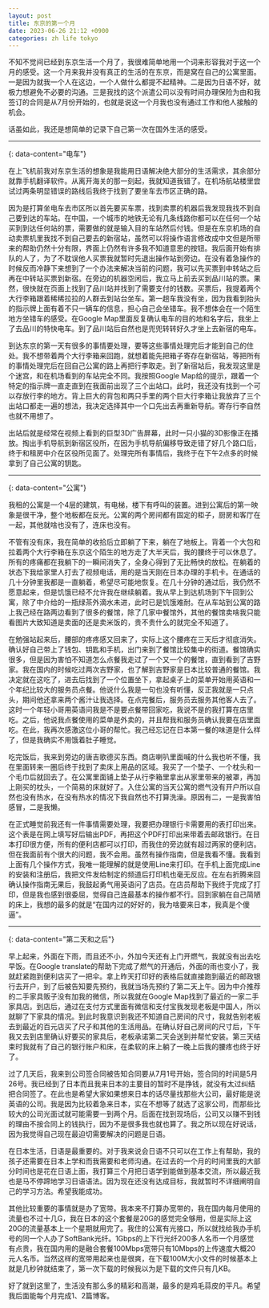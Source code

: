 ```yaml
---
layout: post
title: 东京的第一个月
date: 2023-06-26 21:12 +0900
categories: zh life tokyo
---
```

不知不觉间已经到东京生活一个月了，我很难简单地用一个词来形容我对于这一个月的感受。这一个月来我并没有真正的生活的在东京，而是窝在自己的公寓里面。一是因为就我一个人在这边，一个人做什么都提不起精神。二是因为日语不好，就极力想避免不必要的沟通。三是我找的这个派遣公司以没有时间办理保险为由和我签订的合同是从7月份开始的，也就是说这一个月我也没有通过工作和他人接触的机会。

话虽如此，我还是想简单的记录下自己第一次在国外生活的感受。

---  
{: data-content="电车"}

在上飞机前我对东京生活的想象是我能用日语解决绝大部分的生活需求，其余部分就靠手机翻译软件。从离开海关的那一刻起，我就知道我错了。在机场航站楼里尝试过两条明显错误的路线后我终于找到了要坐车去市区正确的路。

因为是打算坐电车去市区所以首先要买车票，找到卖票的机器后我发现我找不到自己要到达的车站。在中国，一个城市的地铁无论有几条线路你都可以在任何一个站买到到达任何站的票，需要做的就是输入目的车站然后付钱。但是在东京机场的自动卖票机里我找不到自己要去的新宿站，虽然可以将操作语言修改成中文但是所带来的帮助仍然十分有限，界面上仍然有许多我不知道意思的按钮。我后面开始有排队的人了，为了不耽误他人买票我就暂时先退出操作站到旁边。在没有着急操作的时候反而冷静下来想到了一个办法来解决当前的问题，我可以先买票到中转站之后再在中转站买票到新宿。在旁边的机器空闲后，我立马上前去买到品川站的票。果然，很快就在页面上找到了品川站并找到了需要支付的钱数。买票后，我提着两个大行李箱跟着稀稀拉拉的人群去到站台坐车。第一趟车我没有坐，因为我看到抬头的指示牌上面有着不只一辆车的信息，担心自己会坐错车。我不想体会在一个陌生地方坐错车的感受。在Google Map里面反复确认电车的目的地和名字后，我坐上了去品川的特快电车。到了品川站后自然也是兜兜转转好久才坐上去新宿的电车。

到达东京的第一天有很多的事情要处理，要等这些事情处理完后才能到自己的住处。我不想带着两个大行李箱来回跑，就想着能先把箱子寄存在新宿站，等把所有的事情处理完后在回自己公寓的路上再把行李取走。到了新宿站后，我发现这里是个迷宫，和在机场看到的车站完全不同。我按照Google Map给的提示，跟着一个特定的指示牌一直走直到在我面前出现了三个出站口。此时，我还没有找到一个可以存放行李的地方。背上巨大的背包和两只手里的两个巨大行李箱让我放弃了三个出站口都走一遍的想法，我决定选择其中一个口先出去再重新导航。寄存行李自然也就不用想了。

出站后就是经常在视频上看到的巨型3D广告屏幕，此时一只小猫的3D影像正在播放。掏出手机导航到新宿区役所，在因为手机导航偏移导致走错了好几个路口后，终于和租房中介在区役所见面了。处理完所有事情后，我终于在下午2点多的时候拿到了自己公寓的钥匙。

---  
{: data-content="公寓"}

我租的公寓是一个4层的建筑，有电梯，楼下有呼叫的装置。进到公寓后的第一映象是很干净，整个地板都在反光。公寓的两个房间都有固定的柜子，厨房和客厅在一起，其他就啥也没有了，连床也没有。

不管有没有床，我在简单的收拾后立即躺了下来，躺在了地板上。背着一个大包和拉着两个大行李箱在东京这个陌生的地方走了大半天后，我的腰终于可以休息了。所有的疼痛都在我躺下的一瞬间消失了，全身心得到了无比畅快的放松。在躺着的状态下我给家里人打去了视频电话，用的是当天刚在日本办理的手机卡。在通话的几十分钟里我都是一直躺着，希望尽可能地恢复。在几十分钟的通过后，我仍然不愿意起来，但是饥饿已经不允许我在继续躺着。我从早上到达机场到下午回到公寓，除了中介给的一瓶绿茶外滴水未进，此时已是饥饿难耐。在从车站到公寓的路上我己经在路两边看到了很多的餐馆，除了几家中餐馆外，其他的餐馆卖啥我只能看图片大致知道是卖面的还是卖米饭的，贵不贵什么的就完全不知道了。

在勉强站起来后，腰部的疼疼感又回来了，实际上这个腰疼在三天后才彻底消失。确认好自己带上了钱包、钥匙和手机，出门来到了餐馆比较集中的街道。餐馆确实很多，但是因为害怕不知道怎么点餐我走过了一个又一个的餐馆，直到看到了吉野家。我在国内的时候吃过两次吉野家，也了解到吉野家是日本比较普通的餐馆。我决定就在这吃了，进去后找到了一个位置坐下，拿起桌子上的菜单开始用英语和一个年纪比较大的服务员点餐。他说什么我是一句也没有听懂，反正我就是一只点头，期间他还拿来两个酱汁让我选择。在点完餐后，服务员去服务其他客人去了。这时一个年轻小哥用英语问我是不是要点餐带回家吃，我说不是的我打算在店里吃。之后，他说我点餐使用的菜单是外卖的，并且帮我和服务员确认我要在店里面吃。在此，我再次感激这位小哥的帮忙。我己经忘记在日本第一餐的味道是什么样了，但是我确实不用饿着肚子睡觉。

吃完饭后，我来到旁边的唐吉歌德买东西。商店喇叭里面喊的什么我也听不懂，我在里面转来一圈后终于找到了卖床上用品的区域。我买了一个垫子、一个枕头和一个毛巾后就回去了。在公寓里面铺上垫子从行李箱里拿出从家里带来的被罩，再加上刚买的枕头，一个简易的床就好了。入住公寓的当天公寓的燃气没有开户所以自然也没有热水，在没有热水的情况下我自然也不打算洗澡。原因有二，一是我害怕感冒，二是我懒。

在正式睡觉前我还有一件事情需要处理，我要把办理银行卡需要用的表打印出来。这个表是在网上填写好后输出PDF，再把这个PDF打印出来带着去邮政银行。在日本打印很方便，所有的便利店都可以打印，而我住的旁边就有超过两家的便利店。但在我面前有个很大的问题，我不会用。虽然有操作指南，但是我看不懂。我看到上面有几个操作方式，我唯一能理解的就是使用Line来打印。在手机上面完成Line的安装和注册后，我把文件发给制定的频道后打印机也毫无反应。在左右折腾来回确认操作指南无果后，我鼓起勇气用英语问了店员。在店员帮助下我终于完成了打印，但是我也感到很委屈，觉得自己连最基本的操作都不行。回到家躺在自己简陋的床上，我想的最多的就是“在国内过的好好的，我为啥要来日本，我真是个傻逼”。

---  
{: data-content="第二天和之后"}

早上起来，外面在下雨，而且还不小，外加今天还有上门开燃气，我就没有出去吃早饭。在Google translate的帮助下完成了燃气的开通后，外面的雨也变小了，我就赶紧跑到便利店买了一把伞。拿上昨天打印好的表格后就直接跑到最近的邮政银行去开户，到了后被告知要先预约，我就当场先预约了第二天上午。因为中介推荐的二手家具贩子没有加我的微信，所以我就在Google Map找到了最近的一家二手家具店。到店后，通过在支付方式里面有微信和支付宝我发现老板是中国人，所以就聊了下家具的情况。到此时我意识到我还不知道自己房间的尺寸，我就告别老板去到最近的百元店买了尺子和其他的生活用品。在确认好自己房间的尺寸后，下午我又去到店里确认好要买的家具后，老板承诺第二天会送到并帮忙安装。第三天结束时我就有了自己的银行账户和床，在柔软的床上躺了一晚上后我的腰疼也终于好了。

过了几天后，我来到公司签合同被告知合同要从7月1号开始，签合同的时间是5月26号。我已经到了日本而且我来日本的主要目的暂时不是挣钱，就没有太过纠结把合同签了。在此也是希望大家如果想来日本的话尽量找那些大公司，最好能是说英语的公司。我是因为比较着急来日本，实在不想等了就选了这家公司，而那些比较大的公司光面试就可能需要一到两个月。后面在找到现场后，公司又以赚不到钱的理由不按合同上的钱执行，因为不是很多我也就也算了。我之所以现在好说话，因为我觉得自己现在最迫切需要解决的问题是日语。

在日本生活，日语是最重要的。对于我来说会日语不只可以在工作上有帮助，我的孩子还需要在日本上学和而我需要和老师沟通。在过去的一个月的时间里我的大部分时间也是花在日语上面，我打算三个月把日语学到能做到基本交流，所以最近我也是马不停蹄地学习日语语法。因为现在还没有达成目标，我就暂时不详细阐明自己的学习方法。希望我能成功。

其他比较重要的事情就是办了宽带。我本来不打算办宽带的，我在国内每月使用的流量也不过十几G，我在日本的这个套餐是20G的感觉完全够用，但是实际上这20G的流量基本上一个星期就用完了。我住的公寓有光接口，所以就找给我办手机号的同一个人办了SoftBank光纤。1Gbps的上下行光纤200多人名币一个月感觉有点贵，我在国内用的是融合套餐100Mbps宽带只有10Mbps的上传速度大概20元人名币。当然这样的宽带用起来也是很爽，在下载100M大小文件的时候基本上就是几秒钟就结束了，第一次下载的时候我以为是下载的文件只有几KB。

好了就到这里了，生活没有那么多的精彩和高潮，最多的是鸡毛蒜皮的平凡。希望我后面能每个月完成1、2篇博客。
